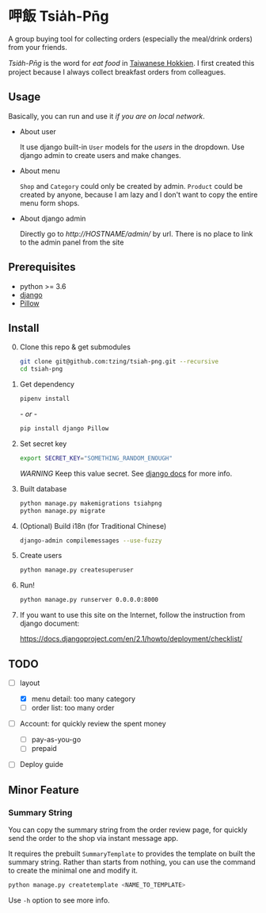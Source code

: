 # 呷飯 Tsia̍h-Pn̄g

A group buying tool for collecting orders (especially the meal/drink orders) from your friends.

*Tsia̍h-Pn̄g* is the word for *eat food* in [Taiwanese Hokkien].
I first created this project because I always collect breakfast orders from colleagues.

[Taiwanese Hokkien]: https://en.wikipedia.org/wiki/Taiwanese_Hokkien


## Usage

Basically, you can run and use it *if you are on local network*.

- About user

    It use django built-in `User` models for the *users* in the dropdown.
    Use django admin to create users and make changes.

- About menu

    `Shop` and `Category` could only be created by admin.
    `Product` could be created by anyone, because I am lazy and I don't want to copy the entire menu form shops.

- About django admin

    Directly go to *http://HOSTNAME/admin/* by url.
    There is no place to link to the admin panel from the site


## Prerequisites

- python >= 3.6
- [django](https://www.djangoproject.com/)
- [Pillow](https://pillow.readthedocs.io/en/latest/)


## Install

0. Clone this repo & get submodules

    ```bash
    git clone git@github.com:tzing/tsiah-png.git --recursive
    cd tsiah-png
    ```

1. Get dependency

    ```bash
    pipenv install
    ```

    *- or -*

    ```bash
    pip install django Pillow
    ```

2. Set secret key

    ```bash
    export SECRET_KEY="SOMETHING_RANDOM_ENOUGH"
    ```

    *WARNING* Keep this value secret. See [django docs](https://docs.djangoproject.com/en/2.1/ref/settings/#std:setting-SECRET_KEY) for more info.

3. Built database

    ```bash
    python manage.py makemigrations tsiahpng
    python manage.py migrate
    ```

4. (Optional) Build i18n (for Traditional Chinese)

    ```bash
    django-admin compilemessages --use-fuzzy
    ```

5. Create users

    ```bash
    python manage.py createsuperuser
    ```

6. Run!

    ```bash
    python manage.py runserver 0.0.0.0:8000
    ```

7. If you want to use this site on the Internet, follow the instruction from django document:

    https://docs.djangoproject.com/en/2.1/howto/deployment/checklist/


## TODO

- [ ] layout
    - [x] menu detail: too many category
    - [ ] order list: too many order
- [ ] Account: for quickly review the spent money
    - [ ] pay-as-you-go
    - [ ] prepaid
- [ ] Deploy guide


## Minor Feature

### Summary String

You can copy the summary string from the order review page, for quickly send
the order to the shop via instant message app.

It requires the prebuilt `SummaryTemplate` to provides the template on built
the summary string.
Rather than starts from nothing, you can use the command to create the minimal
one and modify it.

```bash
python manage.py createtemplate <NAME_TO_TEMPLATE>
```

Use `-h` option to see more info.
